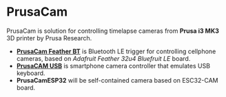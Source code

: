 # PrusaCam

PrusaCam is solution for controlling timelapse cameras from **Prusa i3 MK3** 3D printer by Prusa Research.

* **[PrusaCam Feather BT](PrusaCamFeatherBT)** is Bluetooth LE trigger for controlling cellphone cameras, based on _Adafruit Feather 32u4 Bluefruit LE_ board.
* **[PrusaCAM USB](PrusaCamUSB)** is smartphone camera controller that emulates USB keyboard.
* **PrusaCamESP32** will be self-contained camera based on ESC32-CAM board.

